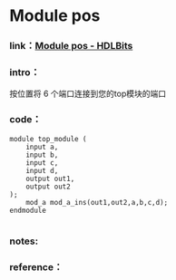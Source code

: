 # Module pos

### **link**：[Module pos - HDLBits](https://hdlbits.01xz.net/wiki/Module_pos)

### **intro**：

按位置将 6 个端口连接到您的top模块的端口                                                                                                                                                                                                                                                                                                                                                                                                                                                           

### **code**：

```
module top_module ( 
    input a, 
    input b, 
    input c,
    input d,
    output out1,
    output out2
);
    mod_a mod_a_ins(out1,out2,a,b,c,d);
endmodule


```

### notes:

### reference：

